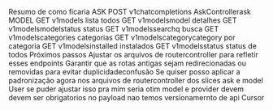  Resumo de como ficaria
 ASK
 POST v1chatcompletions  AskControllerask
 MODEL
 GET v1models  lista todos
 GET v1modelsmodel  detalhes
 GET v1modelsmodelstatus  status
 GET v1modelssearchq  busca
 GET v1modelscategories  categorias
 GET v1modelscategorycategory  por categoria
 GET v1modelsinstalled  instalados
 GET v1modelsstatus  status de todos
Próximos passos
 Ajustar os arquivos de routercontroller para refletir esses endpoints
 Garantir que as rotas antigas sejam redirecionadas ou removidas para evitar duplicidadeconfusão
Se quiser posso aplicar a padronização agora nos arquivos de routercontroller dos slices ask e model
User
se puder ajustar isso pra mim seria otim
model e provider devem devem ser obrigatorios no payload
nao temos versionamernto de api
Cursor